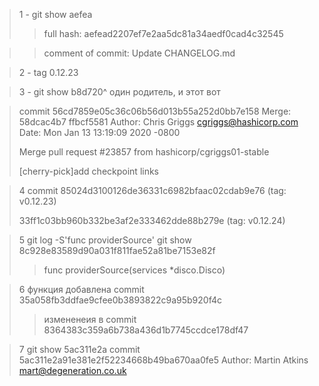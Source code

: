 > 1 - git show aefea
>>full hash: aefead2207ef7e2aa5dc81a34aedf0cad4c32545

>>comment of commit:  Update CHANGELOG.md

> 2 - tag 0.12.23

> 3 - git show b8d720^ 
 один родитель, и этот вот 
 
> commit 56cd7859e05c36c06b56d013b55a252d0bb7e158
Merge: 58dcac4b7 ffbcf5581
Author: Chris Griggs <cgriggs@hashicorp.com>
Date:   Mon Jan 13 13:19:09 2020 -0800
>
>    Merge pull request #23857 from hashicorp/cgriggs01-stable
>
>    [cherry-pick]add checkpoint links

>4    commit 85024d3100126de36331c6982bfaac02cdab9e76 (tag: v0.12.23)
>
>  33ff1c03bb960b332be3af2e333462dde88b279e (tag: v0.12.24)

>5  git log -S'func providerSource'
> git show 8c928e83589d90a031f811fae52a81be7153e82f
>> func providerSource(services *disco.Disco)

>6 функция добавлена  commit 35a058fb3ddfae9cfee0b3893822c9a95b920f4c
>>   измененеия в  commit 8364383c359a6b738a436d1b7745ccdce178df47

>7  git show 5ac311e2a
> commit 5ac311e2a91e381e2f52234668b49ba670aa0fe5
> Author: Martin Atkins <mart@degeneration.co.uk>
